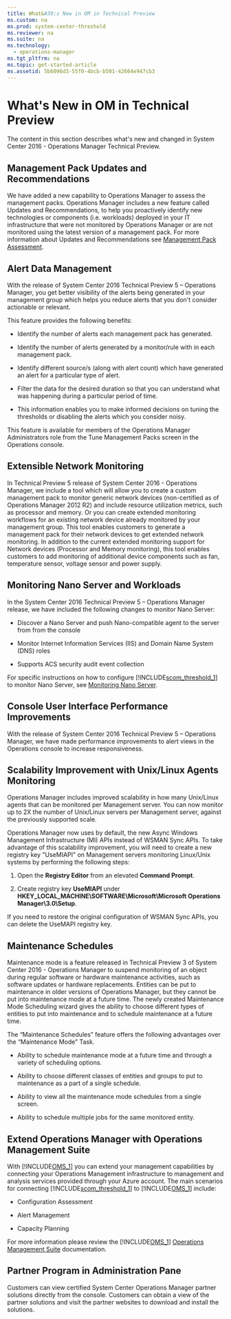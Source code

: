 ```yaml
---
title: What&#39;s New in OM in Technical Preview
ms.custom: na
ms.prod: system-center-threshold
ms.reviewer: na
ms.suite: na
ms.technology: 
  - operations-manager
ms.tgt_pltfrm: na
ms.topic: get-started-article
ms.assetid: 5b6096d3-55f0-4bcb-b501-42664e947cb3
---
```

# What&#39;s New in OM in Technical Preview
The content in this section describes what's new and changed in System Center 2016 - Operations Manager Technical Preview. 

## Management Pack Updates and Recommendations
We have added a new capability to Operations Manager to assess the management packs.  Operations Manager includes a new feature called Updates and Recommendations, to help you proactively identify new technologies or components (i.e. workloads) deployed in your IT infrastructure that were not monitored by Operations Manager or are not monitored using the latest version of a management pack. For more information about Updates and Recommendations see  [Management Pack Assessment](../Manage/Management-Pack-Assessment.md).

## Alert Data Management 
With the release of System Center 2016 Technical Preview 5 – Operations Manager, you get better visibility of the alerts being generated in your management group which helps you reduce alerts that you don't consider actionable or relevant.   

This feature provides the following benefits:
 
- Identify the number of alerts each management pack has generated.

- Identify the number of alerts generated by a monitor/rule with in each management pack.

- Identify different source/s (along with alert count) which have generated an alert for a particular type of alert.

- Filter the data for the desired duration so that you can understand what was happening during a particular period of time.

- This information enables you to make informed decisions on tuning the thresholds or disabling the alerts which you consider noisy.

This feature is available for members of the Operations Manager Administrators role from the Tune Management Packs screen in the Operations console.  

## Extensible Network Monitoring
In Technical Preview 5 release of System Center 2016 - Operations Manager, we include a tool which will allow you to create a custom management pack to monitor generic network devices (non-certified as of Operations Manager 2012 R2) and include resource utilization metrics, such as processor and memory. Or you can create extended monitoring workflows for an existing network device already monitored by your management group. This tool enables customers to generate a management pack for their network devices to get extended network monitoring. In addition to the current extended monitoring support for Network devices (Processor and Memory monitoring), this tool enables customers to add monitoring of additional device components such as fan, temperature sensor, voltage sensor and power supply.  

## Monitoring Nano Server and Workloads
In the System Center 2016 Technical Preview 5 – Operations Manager release, we have included the following changes to monitor Nano Server:

-  Discover a Nano Server and push Nano-compatible agent to the server from from the console

-  Monitor Internet Information Services (IIS) and Domain Name System (DNS) roles

-  Supports ACS security audit event collection
    
For specific instructions on how to configure [!INCLUDE[scom_threshold_1](../../Token/scom_threshold_1_md.md)] to monitor Nano Server, see [Monitoring Nano Server](../Manage/Monitoring-Nano-Server.md).

## Console User Interface Performance Improvements
With the release of System Center 2016 Technical Preview 5 – Operations Manager, we have made performance improvements to alert views in the Operations console to increase responsiveness.

## Scalability Improvement with Unix/Linux Agents Monitoring
Operations Manager includes improved scalability in how many Unix/Linux agents that can be monitored per Management server.  You can now monitor up to 2X the number of Unix/Linux servers per Management server, against the previously supported scale. 
 
Operations Manager now uses by default, the new Async Windows Management Infrastructure (MI) APIs instead of WSMAN Sync APIs. To take advantage of this scalability improvement, you will need to create a new registry key "UseMIAPI" on Management servers monitoring Linux/Unix systems by performing the following steps:

1. Open the **Registry Editor** from an elevated **Command Prompt**.

2. Create registry key **UseMIAPI** under **HKEY_LOCAL_MACHINE\SOFTWARE\Microsoft\Microsoft Operations Manager\3.0\Setup**.

If you need to restore the original configuration of WSMAN Sync APIs, you can delete the UseMAPI registry key. 

## Maintenance Schedules
Maintenance mode is a feature released in Technical Preview 3 of System Center 2016 - Operations Manager to suspend monitoring of an object during regular software or hardware maintenance activities, such as software updates or hardware replacements. 
Entities can be put to maintenance in older versions of Operations Manager, but they cannot be put into maintenance mode at a future time. The newly created Maintenance Mode Scheduling wizard gives the ability to choose different types of entities to put into maintenance and to schedule maintenance at a future time. 

The “Maintenance Schedules” feature offers the following advantages over the “Maintenance Mode” Task.

-   Ability to schedule maintenance mode at a future time and through a variety of scheduling options.

-   Ability to choose different classes of entities and groups to put to maintenance as a part of a single schedule.

-   Ability to view all the maintenance mode schedules from a single screen.

-   Ability to schedule multiple jobs for the same monitored entity.

## Extend Operations Manager with Operations Management Suite
With [!INCLUDE[OMS_1](../../Token/OMS_1_md.md)] you can extend your management capabilities by connecting your Operations Management infrastructure to management and analysis services provided through your Azure account. The main scenarios for connecting [!INCLUDE[scom_threshold_1](../../Token/scom_threshold_1_md.md)] to [!INCLUDE[OMS_1](../../Token/OMS_1_md.md)] include:

-   Configuration Assessment

-   Alert Management

-   Capacity Planning

For more information please review the [!INCLUDE[OMS_1](../../Token/OMS_1_md.md)] [Operations Management Suite](https://technet.microsoft.com/library/mt484091.aspx) documentation.

## Partner Program in Administration Pane
Customers can view certified System Center Operations Manager partner solutions directly from the console. Customers can obtain a view of the partner solutions and visit the partner websites to download and install the solutions.  

